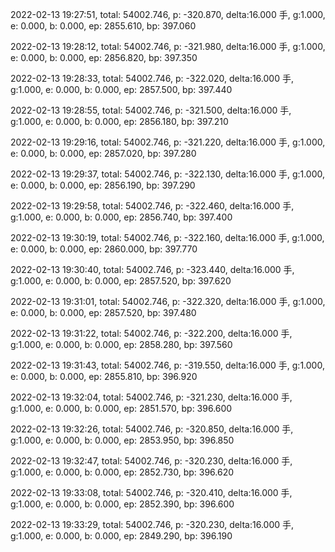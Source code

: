 2022-02-13 19:27:51, total: 54002.746, p: -320.870, delta:16.000 手, g:1.000, e: 0.000, b: 0.000, ep: 2855.610, bp: 397.060

2022-02-13 19:28:12, total: 54002.746, p: -321.980, delta:16.000 手, g:1.000, e: 0.000, b: 0.000, ep: 2856.820, bp: 397.350

2022-02-13 19:28:33, total: 54002.746, p: -322.020, delta:16.000 手, g:1.000, e: 0.000, b: 0.000, ep: 2857.500, bp: 397.440

2022-02-13 19:28:55, total: 54002.746, p: -321.500, delta:16.000 手, g:1.000, e: 0.000, b: 0.000, ep: 2856.180, bp: 397.210

2022-02-13 19:29:16, total: 54002.746, p: -321.220, delta:16.000 手, g:1.000, e: 0.000, b: 0.000, ep: 2857.020, bp: 397.280

2022-02-13 19:29:37, total: 54002.746, p: -322.130, delta:16.000 手, g:1.000, e: 0.000, b: 0.000, ep: 2856.190, bp: 397.290

2022-02-13 19:29:58, total: 54002.746, p: -322.460, delta:16.000 手, g:1.000, e: 0.000, b: 0.000, ep: 2856.740, bp: 397.400

2022-02-13 19:30:19, total: 54002.746, p: -322.160, delta:16.000 手, g:1.000, e: 0.000, b: 0.000, ep: 2860.000, bp: 397.770

2022-02-13 19:30:40, total: 54002.746, p: -323.440, delta:16.000 手, g:1.000, e: 0.000, b: 0.000, ep: 2857.520, bp: 397.620

2022-02-13 19:31:01, total: 54002.746, p: -322.320, delta:16.000 手, g:1.000, e: 0.000, b: 0.000, ep: 2857.520, bp: 397.480

2022-02-13 19:31:22, total: 54002.746, p: -322.200, delta:16.000 手, g:1.000, e: 0.000, b: 0.000, ep: 2858.280, bp: 397.560

2022-02-13 19:31:43, total: 54002.746, p: -319.550, delta:16.000 手, g:1.000, e: 0.000, b: 0.000, ep: 2855.810, bp: 396.920

2022-02-13 19:32:04, total: 54002.746, p: -321.230, delta:16.000 手, g:1.000, e: 0.000, b: 0.000, ep: 2851.570, bp: 396.600

2022-02-13 19:32:26, total: 54002.746, p: -320.850, delta:16.000 手, g:1.000, e: 0.000, b: 0.000, ep: 2853.950, bp: 396.850

2022-02-13 19:32:47, total: 54002.746, p: -320.230, delta:16.000 手, g:1.000, e: 0.000, b: 0.000, ep: 2852.730, bp: 396.620

2022-02-13 19:33:08, total: 54002.746, p: -320.410, delta:16.000 手, g:1.000, e: 0.000, b: 0.000, ep: 2852.390, bp: 396.600

2022-02-13 19:33:29, total: 54002.746, p: -320.230, delta:16.000 手, g:1.000, e: 0.000, b: 0.000, ep: 2849.290, bp: 396.190